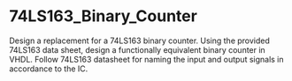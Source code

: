 # 74LS163_Binary_Counter

Design a replacement for a 74LS163 binary counter. Using the provided 74LS163 data sheet, design a functionally equivalent binary counter in VHDL. Follow 74LS163 datasheet for naming the input and output signals in accordance to the IC.
